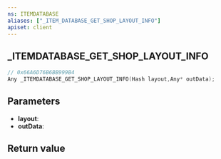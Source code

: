 ```yaml
---
ns: ITEMDATABASE
aliases: ["_ITEM_DATABASE_GET_SHOP_LAYOUT_INFO"]
apiset: client
---
```

## _ITEMDATABASE_GET_SHOP_LAYOUT_INFO

```c
// 0x66A6D76B6BB999B4
Any _ITEMDATABASE_GET_SHOP_LAYOUT_INFO(Hash layout,Any* outData);
```


## Parameters
* **layout**:
* **outData**:

## Return value